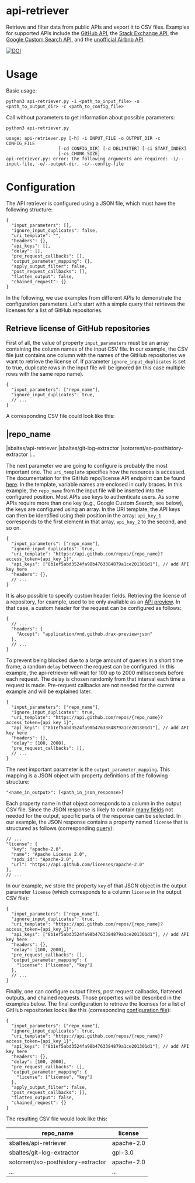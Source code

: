 # api-retriever

Retrieve and filter data from public APIs and export it to CSV files.
Examples for supported APIs include the [GitHub API](https://developer.github.com/v3/), the [Stack Exchange API](https://api.stackexchange.com/docs), the [Google Custom Search API](https://developers.google.com/custom-search/json-api/v1/using_rest), and the [unofficial Airbnb API](https://web.archive.org/web/20170519054521/http://www.airbnbapi.org/).

[![DOI](https://zenodo.org/badge/87788115.svg)](https://zenodo.org/badge/latestdoi/87788115)

# Usage

Basic usage:

    python3 api-retriever.py -i <path_to_input_file> -o <path_to_output_dir> -c <path_to_config_file>

Call without parameters to get information about possible parameters:

    python3 api-retriever.py
    
    usage: api-retriever.py [-h] -i INPUT_FILE -o OUTPUT_DIR -c CONFIG_FILE
                        [-cd CONFIG_DIR] [-d DELIMITER] [-si START_INDEX]
                        [-cs CHUNK_SIZE]
    api-retriever.py: error: the following arguments are required: -i/--input-file, -o/--output-dir, -c/--config-file


# Configuration

The API retriever is configured using a JSON file, which must have the following structure:

    {
      "input_parameters": [],
      "ignore_input_duplicates": false,
      "uri_template": "",
      "headers": {},
      "api_keys": [],
      "delay": [],
      "pre_request_callbacks": [],
      "output_parameter_mapping": {},
      "apply_output_filter": false,
      "post_request_callbacks": [],
      "flatten_output": false,
      "chained_request": {}
    }

In the following, we use examples from different APIs to demonstrate the configuration parameters.
Let's start with a simple query that retrieves the licenses for a list of GitHub repositories.

## Retrieve license of GitHub repositories

First of all, the value of property `input_parameters` must be an array containing the column names of the input CSV file.
In our example, the CSV file just contains one column with the names of the GitHub repositories we want to retrieve the license of.
If parameter `ignore_input_duplicates` is set to true, duplicate rows in the input file will be ignored (in this case multiple rows with the same repo name).

    {
      "input_parameters": ["repo_name"],
      "ignore_input_duplicates": true,
      // ...
    }

A corresponding CSV file could look like this:

|repo_name
---
|sbaltes/api-retriever
|sbaltes/git-log-extractor
|sotorrent/so-posthistory-extractor
|...

The next parameter we are going to configure is probably the most important one.
The `uri_template` specifies how the resources is accessed.
The documentation for the GitHub repo/license API endpoint can be found [here](https://developer.github.com/v3/licenses/).
In the template, variable names are enclosed in curly braces.
In this example, the `repo_name` from the input file will be inserted into the configured position.
Most APIs use keys to authenticate users.
As some APIs require more than one key (e.g., Google Custom Search, see below), the keys are configured using an array.
In the URI template, the API keys can then be identified using their position in the array: `api_key_1` corresponds to the first element in that array, `api_key_2` to the second, and so on.

    {
      "input_parameters": ["repo_name"],
      "ignore_input_duplicates": true,
      "uri_template": "https://api.github.com/repos/{repo_name}?access_token={api_key_1}",
      "api_keys": ["8b1ef5abd3524fa98b4763384879a1ce201301d1"], // add API key here
      "headers": {},
      // ...
    }
 
It is also possible to specify custom header fields.
Retrieving the license of a repository, for example, used to be only available as an [API preview](https://developer.github.com/v3/previews/).
In that case, a custom header for the request can be configured as follows:

    {
      // ...
      "headers": {
        "Accept": "application/vnd.github.drax-preview+json"
      },
      // ...
    }

To prevent being blocked due to a large amount of queries in a short time frame, a random `delay` between the request can be configured.
In this example, the api-retriever will wait for 100 up to 2000 milliseconds before each request.
The delay is chosen randomly from that interval each time a request is made.
Pre-request callbacks are not needed for the current example and will be explained later.

    {
      "input_parameters": ["repo_name"],
      "ignore_input_duplicates": true,
      "uri_template": "https://api.github.com/repos/{repo_name}?access_token={api_key_1}",
      "api_keys": ["8b1ef5abd3524fa98b4763384879a1ce201301d1"], // add API key here
      "headers": {},
      "delay": [100, 2000],
      "pre_request_callbacks": [],
      // ...
    }

The next important parameter is the `output_parameter_mapping`.
This mapping is a JSON object with property definitions of the following structure:

    "<name_in_output>": [<path_in_json_response>]

Each property name in that object corresponds to a column in the output CSV file.
Since the JSON response is likely to contain [many fields](https://api.github.com/repos/sbaltes/api-retriever) not needed for the output, specific parts of the response can be selected.
In our example, the JSON response contains a property named `license` that is structured as follows (corresponding [query](https://api.github.com/repos/sbaltes/api-retriever)):

    // ...
    "license": {
      "key": "apache-2.0",
      "name": "Apache License 2.0",
      "spdx_id": "Apache-2.0",
      "url": "https://api.github.com/licenses/apache-2.0"
    },
    // ...

In our example, we store the property `key` of that JSON object in the output parameter `license` (which corresponds to a column `license` in the output CSV file):

    {
      "input_parameters": ["repo_name"],
      "ignore_input_duplicates": true,
      "uri_template": "https://api.github.com/repos/{repo_name}?access_token={api_key_1}",
      "api_keys": ["8b1ef5abd3524fa98b4763384879a1ce201301d1"], // add API key here
      "headers": {},
      "delay": [100, 2000],
      "pre_request_callbacks": [],
      "output_parameter_mapping": {
        "license": ["license", "key"]
      },
      // ...
    }

Finally, one can configure output filters, post request callbacks, flattened outputs, and chained requests. Those properties will be described in the examples below.
The final configuration to retrieve the licenses for a list of GitHub repositories looks like this (corresponding [configuration file](https://github.com/sbaltes/api-retriever/blob/master/config/gh_repo___license.json)):

    {
      "input_parameters": ["repo_name"],
      "ignore_input_duplicates": true,
      "uri_template": "https://api.github.com/repos/{repo_name}?access_token={api_key_1}",
      "api_keys": ["8b1ef5abd3524fa98b4763384879a1ce201301d1"], // add API key here
      "headers": {},
      "delay": [100, 2000],
      "pre_request_callbacks": [],
      "output_parameter_mapping": {
        "license": ["license", "key"]
      },
      "apply_output_filter": false,
      "post_request_callbacks": [],
      "flatten_output": false,
      "chained_request": {}
    }

The resulting CSV file would look like this:


|repo_name                          | license
|---                                |---
|sbaltes/api-retriever              |   apache-2.0
|sbaltes/git-log-extractor          |   gpl-3.0
|sotorrent/so-posthistory-extractor |   apache-2.0
|...                                | ...

